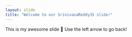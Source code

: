 ```yaml
---
layout: slide
title: "Welcome to our SrinivasaReddy35 slide!"
---
```

This is my awesome slide :tada:
Use the left arrow to go back!
